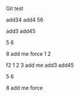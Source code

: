 
Git test

add34
add4
56

add3
add45

5
6



8
add me
force
1
2

f2 1 2 3
add me
add3
add45


5
6



8
add me
force
